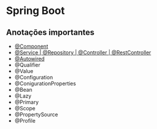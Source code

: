 # Spring Boot  

## Anotações importantes
- [@Component](./anotacao-component.md)
- [@Service | @Repository | @Controller | @RestController](./especificacoes-component.md)
- [@Autowired](./anotacao-autowired.md)
- @Qualifier
- @Value
- @Configuration
- @ConigurationProperties
- @Bean
- @Lazy
- @Primary
- @Scope
- @PropertySource
- @Profile
